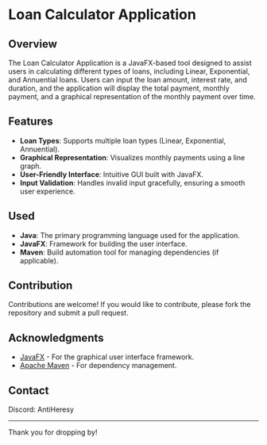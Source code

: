 # Loan Calculator Application

## Overview

The Loan Calculator Application is a JavaFX-based tool designed to assist users in calculating different types of loans, including Linear, Exponential, and Annuential loans. Users can input the loan amount, interest rate, and duration, and the application will display the total payment, monthly payment, and a graphical representation of the monthly payment over time.

## Features

- **Loan Types**: Supports multiple loan types (Linear, Exponential, Annuential).
- **Graphical Representation**: Visualizes monthly payments using a line graph.
- **User-Friendly Interface**: Intuitive GUI built with JavaFX.
- **Input Validation**: Handles invalid input gracefully, ensuring a smooth user experience.

## Used

- **Java**: The primary programming language used for the application.
- **JavaFX**: Framework for building the user interface.
- **Maven**: Build automation tool for managing dependencies (if applicable).

## Contribution

Contributions are welcome! If you would like to contribute, please fork the repository and submit a pull request.

## Acknowledgments

- [JavaFX](https://openjfx.io/) - For the graphical user interface framework.
- [Apache Maven](https://maven.apache.org/) - For dependency management.

## Contact

Discord: AntiHeresy

---

Thank you for dropping by!
